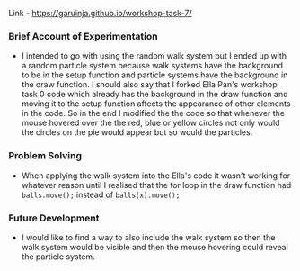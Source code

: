 Link - https://garuinja.github.io/workshop-task-7/

### Brief Account of Experimentation
- I intended to go with using the random walk system but I ended up with a random particle system because walk systems have the background to be in the setup function and particle systems have the background in the draw function. I should also say that I forked Ella Pan's workshop task 0 code which already has the background in the draw function and moving it to the setup function affects the appearance of other elements in the code. So in the end I modified the the code so that whenever the mouse hovered over the the red, blue or yellow circles not only would the circles on the pie would appear but so would the particles.

### Problem Solving
- When applying the walk system into the Ella's code it wasn't working for whatever reason until I realised that the for loop in the draw function had `balls.move();` instead of `balls[x].move();`

### Future Development
- I would like to find a way to also include the walk system so then the walk system would be visible and then the mouse hovering could reveal the particle system.
